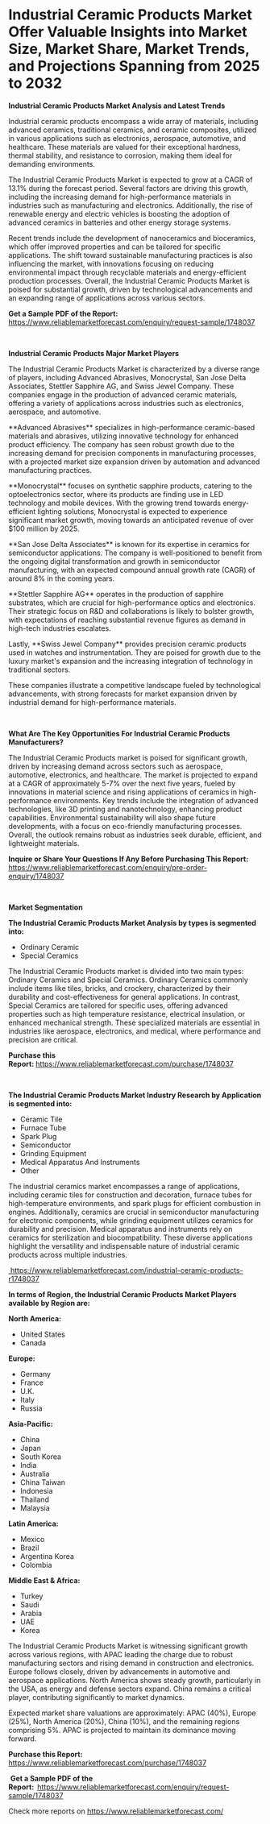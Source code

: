 <p><h1>Industrial Ceramic Products Market Offer Valuable Insights into Market Size, Market Share, Market Trends, and Projections Spanning from 2025 to 2032</h1></p><p><strong>Industrial Ceramic Products Market Analysis and Latest Trends</strong></p>
<p><p>Industrial ceramic products encompass a wide array of materials, including advanced ceramics, traditional ceramics, and ceramic composites, utilized in various applications such as electronics, aerospace, automotive, and healthcare. These materials are valued for their exceptional hardness, thermal stability, and resistance to corrosion, making them ideal for demanding environments.</p><p>The Industrial Ceramic Products Market is expected to grow at a CAGR of 13.1% during the forecast period. Several factors are driving this growth, including the increasing demand for high-performance materials in industries such as manufacturing and electronics. Additionally, the rise of renewable energy and electric vehicles is boosting the adoption of advanced ceramics in batteries and other energy storage systems.</p><p>Recent trends include the development of nanoceramics and bioceramics, which offer improved properties and can be tailored for specific applications. The shift toward sustainable manufacturing practices is also influencing the market, with innovations focusing on reducing environmental impact through recyclable materials and energy-efficient production processes. Overall, the Industrial Ceramic Products Market is poised for substantial growth, driven by technological advancements and an expanding range of applications across various sectors.</p></p>
<p><strong>Get a Sample PDF of the Report:&nbsp;</strong> <a href="https://www.reliablemarketforecast.com/enquiry/request-sample/1748037?utm_campaign=3099&utm_medium=2&utm_source=Github&utm_content=ia&utm_term=01042025&utm_id=industrial-ceramic-products">https://www.reliablemarketforecast.com/enquiry/request-sample/1748037</a></p>
<p>&nbsp;</p>
<p><strong>Industrial Ceramic Products Major Market Players</strong></p>
<p><p>The Industrial Ceramic Products Market is characterized by a diverse range of players, including Advanced Abrasives, Monocrystal, San Jose Delta Associates, Stettler Sapphire AG, and Swiss Jewel Company. These companies engage in the production of advanced ceramic materials, offering a variety of applications across industries such as electronics, aerospace, and automotive.</p><p>**Advanced Abrasives** specializes in high-performance ceramic-based materials and abrasives, utilizing innovative technology for enhanced product efficiency. The company has seen robust growth due to the increasing demand for precision components in manufacturing processes, with a projected market size expansion driven by automation and advanced manufacturing practices.</p><p>**Monocrystal** focuses on synthetic sapphire products, catering to the optoelectronics sector, where its products are finding use in LED technology and mobile devices. With the growing trend towards energy-efficient lighting solutions, Monocrystal is expected to experience significant market growth, moving towards an anticipated revenue of over $100 million by 2025.</p><p>**San Jose Delta Associates** is known for its expertise in ceramics for semiconductor applications. The company is well-positioned to benefit from the ongoing digital transformation and growth in semiconductor manufacturing, with an expected compound annual growth rate (CAGR) of around 8% in the coming years.</p><p>**Stettler Sapphire AG** operates in the production of sapphire substrates, which are crucial for high-performance optics and electronics. Their strategic focus on R&D and collaborations is likely to bolster growth, with expectations of reaching substantial revenue figures as demand in high-tech industries escalates.</p><p>Lastly, **Swiss Jewel Company** provides precision ceramic products used in watches and instrumentation. They are poised for growth due to the luxury market's expansion and the increasing integration of technology in traditional sectors.</p><p>These companies illustrate a competitive landscape fueled by technological advancements, with strong forecasts for market expansion driven by industrial demand for high-performance materials.</p></p>
<p>&nbsp;</p>
<p><strong>What Are The Key Opportunities For Industrial Ceramic Products Manufacturers?</strong></p>
<p><p>The Industrial Ceramic Products market is poised for significant growth, driven by increasing demand across sectors such as aerospace, automotive, electronics, and healthcare. The market is projected to expand at a CAGR of approximately 5-7% over the next five years, fueled by innovations in material science and rising applications of ceramics in high-performance environments. Key trends include the integration of advanced technologies, like 3D printing and nanotechnology, enhancing product capabilities. Environmental sustainability will also shape future developments, with a focus on eco-friendly manufacturing processes. Overall, the outlook remains robust as industries seek durable, efficient, and lightweight materials.</p></p>
<p><strong>Inquire or Share Your Questions If Any Before Purchasing This Report:</strong> <a href="https://www.reliablemarketforecast.com/enquiry/pre-order-enquiry/1748037?utm_campaign=3099&utm_medium=2&utm_source=Github&utm_content=ia&utm_term=01042025&utm_id=industrial-ceramic-products">https://www.reliablemarketforecast.com/enquiry/pre-order-enquiry/1748037</a></p>
<p>&nbsp;</p>
<p><strong>Market Segmentation</strong></p>
<p><strong>The Industrial Ceramic Products Market Analysis by types is segmented into:</strong></p>
<p><ul><li>Ordinary Ceramic</li><li>Special Ceramics</li></ul></p>
<p><p>The Industrial Ceramic Products market is divided into two main types: Ordinary Ceramics and Special Ceramics. Ordinary Ceramics commonly include items like tiles, bricks, and crockery, characterized by their durability and cost-effectiveness for general applications. In contrast, Special Ceramics are tailored for specific uses, offering advanced properties such as high temperature resistance, electrical insulation, or enhanced mechanical strength. These specialized materials are essential in industries like aerospace, electronics, and medical, where performance and precision are critical.</p></p>
<p><strong>Purchase this Report:&nbsp;</strong><a href="https://www.reliablemarketforecast.com/purchase/1748037?utm_campaign=3099&utm_medium=2&utm_source=Github&utm_content=ia&utm_term=01042025&utm_id=industrial-ceramic-products">https://www.reliablemarketforecast.com/purchase/1748037</a></p>
<p>&nbsp;</p>
<p><strong>The Industrial Ceramic Products Market Industry Research by Application is segmented into:</strong></p>
<p><ul><li>Ceramic Tile</li><li>Furnace Tube</li><li>Spark Plug</li><li>Semiconductor</li><li>Grinding Equipment</li><li>Medical Apparatus And Instruments</li><li>Other</li></ul></p>
<p><p>The industrial ceramics market encompasses a range of applications, including ceramic tiles for construction and decoration, furnace tubes for high-temperature environments, and spark plugs for efficient combustion in engines. Additionally, ceramics are crucial in semiconductor manufacturing for electronic components, while grinding equipment utilizes ceramics for durability and precision. Medical apparatus and instruments rely on ceramics for sterilization and biocompatibility. These diverse applications highlight the versatility and indispensable nature of industrial ceramic products across multiple industries.</p></p>
<p><a href="https://www.reliablemarketforecast.com/industrial-ceramic-products-r1748037?utm_campaign=3099&utm_medium=2&utm_source=Github&utm_content=ia&utm_term=01042025&utm_id=industrial-ceramic-products">&nbsp;https://www.reliablemarketforecast.com/industrial-ceramic-products-r1748037</a></p>
<p><strong>In terms of Region, the Industrial Ceramic Products Market Players available by Region are:</strong></p>
<p>
    <p> <strong> North America: </strong>
        <ul>
            <li>United States</li>
            <li>Canada</li>
        </ul>
        </p> 
    <p> <strong> Europe: </strong>
        <ul>
            <li>Germany</li>
            <li>France</li>
            <li>U.K.</li>
            <li>Italy</li>
            <li>Russia</li>
        </ul>
        </p> 
    <p> <strong> Asia-Pacific: </strong>
        <ul>
            <li>China</li>
            <li>Japan</li>
            <li>South Korea</li>
            <li>India</li>
            <li>Australia</li>
            <li>China Taiwan</li>
            <li>Indonesia</li>
            <li>Thailand</li>
            <li>Malaysia</li>
        </ul>
        </p> 
    <p> <strong> Latin America: </strong>
        <ul>
            <li>Mexico</li>
            <li>Brazil</li>
            <li>Argentina Korea</li>
            <li>Colombia</li>
        </ul>
        </p> 
    <p> <strong> Middle East & Africa: </strong>
        <ul>
            <li>Turkey</li>
            <li>Saudi</li>
            <li>Arabia</li>
            <li>UAE</li>
            <li>Korea</li>
        </ul>
    </p>
    </p>
<p><p>The Industrial Ceramic Products Market is witnessing significant growth across various regions, with APAC leading the charge due to robust manufacturing sectors and rising demand in construction and electronics. Europe follows closely, driven by advancements in automotive and aerospace applications. North America shows steady growth, particularly in the USA, as energy and defense sectors expand. China remains a critical player, contributing significantly to market dynamics. </p><p>Expected market share valuations are approximately: APAC (40%), Europe (25%), North America (20%), China (10%), and the remaining regions comprising 5%. APAC is projected to maintain its dominance moving forward.</p></p>
<p><strong>Purchase this Report: </strong><a href="https://www.reliablemarketforecast.com/purchase/1748037?utm_campaign=3099&utm_medium=2&utm_source=Github&utm_content=ia&utm_term=01042025&utm_id=industrial-ceramic-products">https://www.reliablemarketforecast.com/purchase/1748037</a></p>
<p>&nbsp;<strong>Get a Sample PDF of the Report:&nbsp;&nbsp;</strong><a href="https://www.reliablemarketforecast.com/enquiry/request-sample/1748037?utm_campaign=3099&utm_medium=2&utm_source=Github&utm_content=ia&utm_term=01042025&utm_id=industrial-ceramic-products">https://www.reliablemarketforecast.com/enquiry/request-sample/1748037</a></p>
<p><strong></strong></p>
<p>Check more reports on <a href="https://www.reliablemarketforecast.com/?utm_campaign=3099&utm_medium=2&utm_source=Github&utm_content=ia&utm_term=01042025&utm_id=industrial-ceramic-products">https://www.reliablemarketforecast.com/</a></p>